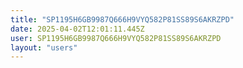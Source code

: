 ```yaml
---
title: "SP1195H6GB9987Q666H9VYQ582P81SS89S6AKRZPD"
date: 2025-04-02T12:01:11.445Z
user: SP1195H6GB9987Q666H9VYQ582P81SS89S6AKRZPD
layout: "users"
---
```

    